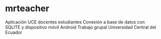 # mrteacher
Aplicación UCE docentes estudiantes
Conexión a base de datos con SQLITE y dispositivo móvil Android
Trabajo grupal
Universidad Central del Ecuador
